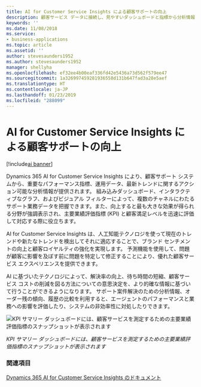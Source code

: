 ```yaml
---
title: AI for Customer Service Insights による顧客サポートの向上
description: 顧客サービス データに接続し、見やすいダッシュボードと指標から分析情報を収集します。
keywords: ''
ms.date: 11/08/2018
ms.service:
- business-applications
ms.topic: article
ms.assetid: ''
author: stevesaunders1952
ms.author: stevesaunders1952
manager: shellyha
ms.openlocfilehash: ef32ee4b00eaf336fd42e5436a73d562f579ee47
ms.sourcegitcommit: 1a326997459281936558d131b647fad3a28e5aef
ms.translationtype: HT
ms.contentlocale: ja-JP
ms.lasthandoff: 01/23/2019
ms.locfileid: "288099"
---
```

# <a name="improve-customer-support-with-ai-for-customer-service-insights"></a>AI for Customer Service Insights による顧客サポートの向上

[!include[ai banner](../includes/ai.md)] 

Dynamics 365 AI for Customer Service Insights により、顧客サポート システムから、重要なパフォーマンス指標、運用データ、最新トレンドに関するアクション可能な分析情報が提供されます。 組み込みダッシュボード、インタラクティブなグラフ、およびビジュアル フィルターによって、複数のチャネルにわたるサポート業務データを把握できます。また、向上すると最も大きな効果が得られる分野が強調表示され、主要業績評価指標 (KPI) と顧客満足レベルを迅速に評価して対応する際に役立ちます。

AI for Customer Service Insights は、人工知能テクノロジを使って現在のトレンドや新たなトレンドを検出してそれに適応することで、ブランド センチメントの向上と顧客ロイヤルティの強化を実現します。 予測機能を使用して、問題が顧客に影響を及ぼす前に問題を特定して修正することにより、優れた顧客サービス エクスペリエンスを提供できます。

AI に基づいたテクノロジによって、解決率の向上、待ち時間の短縮、顧客サービス コストの削減を図る方法についての意思決定を、より的確な情報に基づいて行うことができるようになります。 サポート案件解決のための分析情報、オーダー残の傾向、履歴の比較を利用すると、エージェントのパフォーマンスと業務への影響を評価したり、システムの非効率性に対処したりできます。

![KPI サマリー ダッシュボードには、顧客サービスを測定するための主要業績評価指標のスナップショットが表示されます](media/ai-customer-service-insights.png "KPI サマリー ダッシュボードには、顧客サービスを測定するための主要業績評価指標のスナップショットが表示されます")

*KPI サマリー ダッシュボードには、顧客サービスを測定するための主要業績評価指標のスナップショットが表示されます*

### <a name="see-also"></a>関連項目
[Dynamics 365 AI for Customer Service Insights のドキュメント](https://docs.microsoft.com/dynamics365/ai/customer-service-insights/overview)

